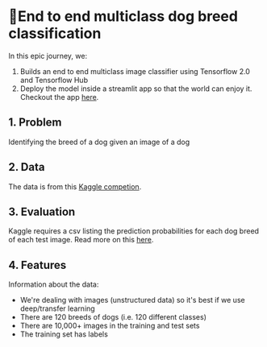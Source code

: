 # 🐶End to end multiclass dog breed classification

In this epic journey, we:
1. Builds an end to end multiclass image classifier using Tensorflow 2.0 and Tensorflow Hub
2. Deploy the model inside a streamlit app so that the world can enjoy it. Checkout the app [here]().

## 1. Problem

Identifying the breed of a dog given an image of a dog

## 2. Data

The data is from this [Kaggle competion](https://www.kaggle.com/c/dog-breed-identification).

## 3. Evaluation

Kaggle requires a csv listing the prediction probabilities for each dog breed of each test image. Read more on this [here](https://www.kaggle.com/competitions/dog-breed-identification/overview/evaluation).

## 4. Features

Information about the data:

- We're dealing with images (unstructured data) so it's best if we use deep/transfer learning
- There are 120 breeds of dogs (i.e. 120 different classes)
- There are 10,000+ images in the training and test sets
- The training set has labels
